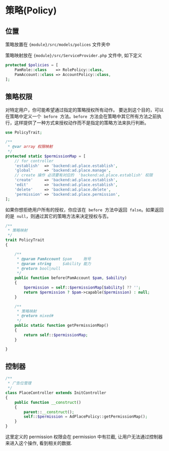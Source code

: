 # 策略(Policy)

## 位置

策略放置在 `{module}/src/models/polices` 文件夹中

策略映射放在 `{module}/src/ServiceProvider.php` 文件中, 如下定义

```php
protected $policies = [
    PamRole::class    => RolePolicy::class,
    PamAccount::class => AccountPolicy::class,
];
```

## 策略权限

对特定用户，你可能希望通过指定的策略授权所有动作。
要达到这个目的，可以在策略中定义一个  `before`  方法。`before`  方法会在策略中其它所有方法之前执行，这样提供了一种方式来授权动作而不是指定的策略方法来执行判断。

```php
use PolicyTrait;

/**
 * @var array 权限映射
 */
protected static $permissionMap = [
    // for controller
    'establish'  => 'backend:ad.place.establish',
    'global'     => 'backend:ad.place.manage',
    // create 操作 必须要有对应的  'backend:ad.place.establish' 权限
    'create'     => 'backend:ad.place.establish',
    'edit'       => 'backend:ad.place.establish',
    'delete'     => 'backend:ad.place.delete',
    'permission' => 'backend:ad.place.permission',
];
```

如果你想拒绝用户所有的授权，你应该在  `before`  方法中返回  `false`。如果返回的是  `null`，则通过其它的策略方法来决定授权与否。

```php
/**
 * 策略映射
 */
trait PolicyTrait
{

    /**
     * @param PamAccount $pam     账号
     * @param string     $ability 能力
     * @return bool|null
     */
    public function before(PamAccount $pam, $ability)
    {
        $permission = self::$permissionMap[$ability] ?? '';
        return $permission ? $pam->capable($permission) : null;
    }

    /**
     * 策略映射
     * @return mixed#
     */
    public static function getPermissionMap()
    {
        return self::$permissionMap;
    }

}
```

## 控制器

```php
/**
 * 广告位管理
 */
class PlaceController extends InitController
{
    public function __construct()
    {
        parent::__construct();
        self::$permission = AdPlacePolicy::getPermissionMap();
    }
}
```

这里定义的 permission 权限会在 permission 中有拦截,
让用户无法通过控制器来进入这个操作, 看到相关的数据.
